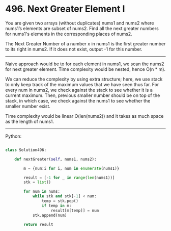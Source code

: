 # 496. Next Greater Element I

You are given two arrays (without duplicates) nums1 and nums2 where nums1’s
elements are subset of nums2. Find all the next greater numbers for nums1's
elements in the corresponding places of nums2.

The Next Greater Number of a number x in nums1 is the first greater number to
its right in nums2. If it does not exist, output -1 for this number.

---

Naive approach would be to for each element in nums1, we scan the nums2 for
next greater element. Time complexity would be nested, hence O(n * m).

We can reduce the complexity by using extra structure; here, we use stack to
only keep track of the maximum values that we have seen thus far. For every num
in nums2, we check against the stack to see whether it is a current maximum.
Then, previous smaller number should be on top of the stack, in which case, we
check against the nums1 to see whether the smaller number exist.

Time complexity would be linear O(len(nums2)) and it takes as much space as the
length of nums1.

---

Python:

```python

class Solution496:

    def nextGreater(self, nums1, nums2):

        m = {num:i for i, num in enumerate(nums1)}

        result = [-1 for _ in range(len(nums1))]
        stk = list()

        for num in nums:
            while stk and stk[-1] < num:
                temp = stk.pop()
                if temp in m:
                    result[m[temp]] = num
            stk.append(num)

        return result
```
